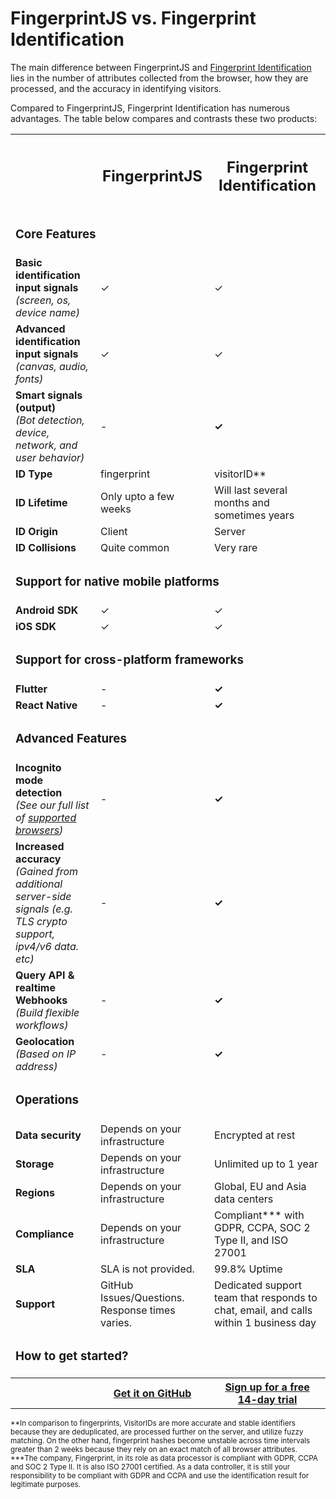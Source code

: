 # FingerprintJS vs. Fingerprint Identification

The main difference between FingerprintJS and [Fingerprint Identification](https://dev.fingerprint.com/docs/introduction) lies in the number of attributes collected from the browser, how they are processed, and the accuracy in identifying visitors.

Compared to FingerprintJS, Fingerprint Identification has numerous advantages. The table below compares and contrasts these two products:

<table>
  <tr>
    <th></th>
    <th>
      <h2>FingerprintJS</h2>
    </th>
    <th>
      <h2>Fingerprint Identification</h2>
    </th>
  </tr>
  <tr>
    <td colspan="3"><h3>Core Features</h3></td>
  </tr>
  <tr>
    <td>
      <strong>Basic identification input signals</strong>
      <div><i>(screen, os, device name)</i></div>
    </td>
    <td>✓</td>
    <td>✓</td>
  </tr>
  <tr>
    <td>
      <strong>Advanced identification input signals</strong>
      <div><i>(canvas, audio, fonts)</i></div>
    </td>
    <td>✓</td>
    <td>✓</td>
  </tr>
  <tr>
    <td>
      <strong>Smart signals (output)</strong>
      <div><i>(Bot detection, device, network, and user behavior)</i></div>
    </td>
    <td>-</td>
    <td><b>✓</b></td>
  </tr>
  <tr>
    <td><strong>ID Type</strong></td>
    <td>fingerprint</td>
    <td>visitorID**</td>
  </tr>
  <tr>
    <td><strong>ID Lifetime</strong></td>
    <td>Only upto a few weeks</td>
    <td>Will last several months and sometimes years</td>
  </tr>
  <tr>
    <td><strong>ID Origin</strong></td>
    <td>Client</td>
    <td>Server</td>
  </tr>
  <tr>
    <td><strong>ID Collisions</strong></td>
    <td>Quite common</td>
    <td>Very rare</td>
  </tr>
  <tr>
    <td colspan="3"><h3>Support for native mobile platforms</h3></td>
  </tr>
  <tr>
    <td><strong>Android SDK</strong></td>
    <td>✓</td>
    <td>✓</td>
  </tr>
  <tr>
    <td><strong>iOS SDK</strong></td>
    <td>✓</td>
    <td>✓</td>
  </tr>
  <tr>
    <td colspan="3"><h3>Support for cross-platform frameworks</h3></td>
  </tr>
  <tr>
    <td><strong>Flutter</strong></td>
    <td>-</td>
    <td><b>✓</b></td>
  </tr>
  <tr>
    <td><strong>React Native</strong></td>
    <td>-</td>
    <td><b>✓</b></td>
  </tr>
  <tr>
    <td colspan="3"><h3>Advanced Features</h3></td>
  </tr>
  <tr>
    <td>
      <strong>Incognito mode detection</strong>
      <div><i>(See our full
                list of <a href="https://dev.fingerprintjs.com/docs/browser-and-device-support/" target="_blank"
                           rel="noreferrer">supported browsers</a>)</i></div>
    </td>
    <td>-</td>
    <td><b>✓</b></td>
  </tr>
  <tr>
    <td>
      <strong>Increased accuracy</strong>
      <div><i>(Gained from additional server-side signals (e.g. 
               TLS crypto support, ipv4/v6 data. etc)</i></div>
    </td>
    <td>-</td>
    <td><b>✓</b></td>
  </tr>
  <tr>
    <td>
      <strong>Query API & realtime Webhooks</strong>
      <div><i>(Build flexible workflows)</i></div>
    </td>
    <td>-</td>
    <td><b>✓</b></td>
  </tr>
  <tr>
    <td>
      <strong>Geolocation</strong>
      <div><i>(Based on IP address)</i></div>
    </td>
    <td>-</td>
    <td><b>✓</b></td>
  </tr>
  <tr>
    <td colspan="3"><h3>Operations</h3></td>
  </tr>
  <tr>
    <td><strong>Data security</strong></td>
    <td>Depends on your infrastructure</td>
    <td>Encrypted at rest</td>
  </tr>
  <tr>
    <td><strong>Storage</strong></td>
    <td>Depends on your infrastructure</td>
    <td>Unlimited up to 1 year</td>
  </tr>
  <tr>
    <td><strong>Regions</strong></td>
    <td>Depends on your infrastructure</td>
    <td>Global, EU and Asia data centers</td>
  </tr>
  <tr>
    <td><strong>Compliance</strong></td>
    <td>Depends on your infrastructure</td>
    <td>Compliant*** with GDPR, CCPA, SOC 2 Type II, and ISO 27001</td>
  </tr>
  <tr>
    <td><strong>SLA</strong></td>
    <td>SLA is not provided.</td>
    <td>99.8% Uptime</td>
  </tr>
  <tr>
    <td><strong>Support</strong></td>
    <td>GitHub Issues/Questions. Response times varies.</td>
    <td>Dedicated support team that responds to chat, email, and calls
            within 1 business day</td>
  </tr>
  <tr>
    <td colspan="3"><h3>How to get started?</h3></td>
  </tr>  
  <tr>
    <th></th>
    <th><a href="https://github.com/fingerprintjs/fingerprintjs/" aria-label=""><span>Get it on GitHub</span></a></th>
    <th><a href="https://dashboard.fingerprintjs.com/signup/"><span>Sign up for a free 14-day trial</span></a></th>
  </tr>
</table>
<div><small>**In comparison to fingerprints, VisitorIDs are more accurate and stable identifiers because they are deduplicated, are processed further on the server, and utilize fuzzy matching.
On the other hand, fingerprint hashes become unstable across time intervals greater than 2 weeks because they rely on an exact match of all browser attributes.
</small></div>

<div><small>***The company, Fingerprint, in its role as data processor is compliant with GDPR, CCPA and SOC 2 Type II. It is also ISO 27001 certified.
As a data controller, it is still your responsibility to be compliant with GDPR and CCPA and use the identification result for legitimate purposes.
</small></div>